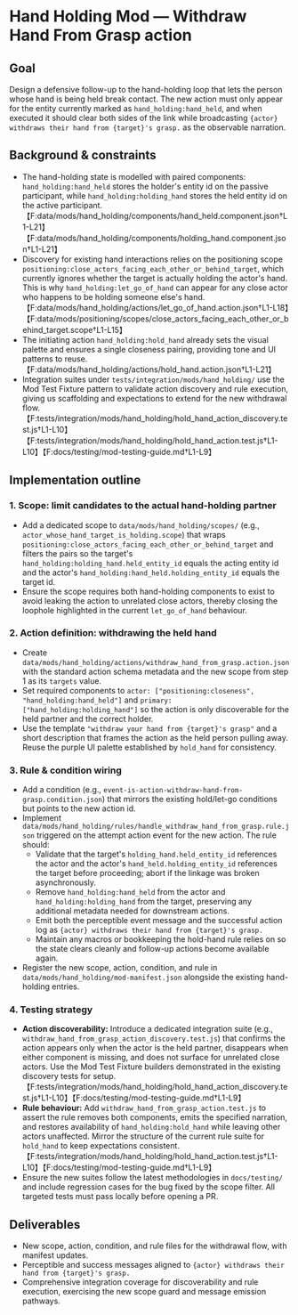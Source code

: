 # Hand Holding Mod — Withdraw Hand From Grasp action

## Goal
Design a defensive follow-up to the hand-holding loop that lets the person whose hand is being held break contact. The new action must only appear for the entity currently marked as `hand_holding:hand_held`, and when executed it should clear both sides of the link while broadcasting `{actor} withdraws their hand from {target}'s grasp.` as the observable narration.

## Background & constraints
- The hand-holding state is modelled with paired components: `hand_holding:hand_held` stores the holder's entity id on the passive participant, while `hand_holding:holding_hand` stores the held entity id on the active participant. 【F:data/mods/hand_holding/components/hand_held.component.json†L1-L21】【F:data/mods/hand_holding/components/holding_hand.component.json†L1-L21】
- Discovery for existing hand interactions relies on the positioning scope `positioning:close_actors_facing_each_other_or_behind_target`, which currently ignores whether the target is actually holding the actor's hand. This is why `hand_holding:let_go_of_hand` can appear for any close actor who happens to be holding someone else's hand. 【F:data/mods/hand_holding/actions/let_go_of_hand.action.json†L1-L18】【F:data/mods/positioning/scopes/close_actors_facing_each_other_or_behind_target.scope†L1-L15】
- The initiating action `hand_holding:hold_hand` already sets the visual palette and ensures a single closeness pairing, providing tone and UI patterns to reuse. 【F:data/mods/hand_holding/actions/hold_hand.action.json†L1-L21】
- Integration suites under `tests/integration/mods/hand_holding/` use the Mod Test Fixture pattern to validate action discovery and rule execution, giving us scaffolding and expectations to extend for the new withdrawal flow. 【F:tests/integration/mods/hand_holding/hold_hand_action_discovery.test.js†L1-L10】【F:tests/integration/mods/hand_holding/hold_hand_action.test.js†L1-L10】【F:docs/testing/mod-testing-guide.md†L1-L9】

## Implementation outline

### 1. Scope: limit candidates to the actual hand-holding partner
- Add a dedicated scope to `data/mods/hand_holding/scopes/` (e.g., `actor_whose_hand_target_is_holding.scope`) that wraps `positioning:close_actors_facing_each_other_or_behind_target` and filters the pairs so the target's `hand_holding:holding_hand.held_entity_id` equals the acting entity id and the actor's `hand_holding:hand_held.holding_entity_id` equals the target id.
- Ensure the scope requires both hand-holding components to exist to avoid leaking the action to unrelated close actors, thereby closing the loophole highlighted in the current `let_go_of_hand` behaviour.

### 2. Action definition: withdrawing the held hand
- Create `data/mods/hand_holding/actions/withdraw_hand_from_grasp.action.json` with the standard action schema metadata and the new scope from step 1 as its `targets` value.
- Set required components to `actor: ["positioning:closeness", "hand_holding:hand_held"]` and `primary: ["hand_holding:holding_hand"]` so the action is only discoverable for the held partner and the correct holder.
- Use the template `"withdraw your hand from {target}'s grasp"` and a short description that frames the action as the held person pulling away. Reuse the purple UI palette established by `hold_hand` for consistency.

### 3. Rule & condition wiring
- Add a condition (e.g., `event-is-action-withdraw-hand-from-grasp.condition.json`) that mirrors the existing hold/let-go conditions but points to the new action id.
- Implement `data/mods/hand_holding/rules/handle_withdraw_hand_from_grasp.rule.json` triggered on the attempt action event for the new action. The rule should:
  - Validate that the target's `holding_hand.held_entity_id` references the actor and the actor's `hand_held.holding_entity_id` references the target before proceeding; abort if the linkage was broken asynchronously.
  - Remove `hand_holding:hand_held` from the actor and `hand_holding:holding_hand` from the target, preserving any additional metadata needed for downstream actions.
  - Emit both the perceptible event message and the successful action log as `{actor} withdraws their hand from {target}'s grasp.`
  - Maintain any macros or bookkeeping the hold-hand rule relies on so the state clears cleanly and follow-up actions become available again.
- Register the new scope, action, condition, and rule in `data/mods/hand_holding/mod-manifest.json` alongside the existing hand-holding entries.

### 4. Testing strategy
- **Action discoverability:** Introduce a dedicated integration suite (e.g., `withdraw_hand_from_grasp_action_discovery.test.js`) that confirms the action appears only when the actor is the held partner, disappears when either component is missing, and does not surface for unrelated close actors. Use the Mod Test Fixture builders demonstrated in the existing discovery tests for setup. 【F:tests/integration/mods/hand_holding/hold_hand_action_discovery.test.js†L1-L10】【F:docs/testing/mod-testing-guide.md†L1-L9】
- **Rule behaviour:** Add `withdraw_hand_from_grasp_action.test.js` to assert the rule removes both components, emits the specified narration, and restores availability of `hand_holding:hold_hand` while leaving other actors unaffected. Mirror the structure of the current rule suite for `hold_hand` to keep expectations consistent. 【F:tests/integration/mods/hand_holding/hold_hand_action.test.js†L1-L10】【F:docs/testing/mod-testing-guide.md†L1-L9】
- Ensure the new suites follow the latest methodologies in `docs/testing/` and include regression cases for the bug fixed by the scope filter. All targeted tests must pass locally before opening a PR.

## Deliverables
- New scope, action, condition, and rule files for the withdrawal flow, with manifest updates.
- Perceptible and success messages aligned to `{actor} withdraws their hand from {target}'s grasp.`
- Comprehensive integration coverage for discoverability and rule execution, exercising the new scope guard and message emission pathways.
